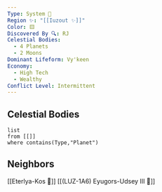 ```yaml
---
Type: System 🔆
Region ✨: "[[Iuzout ✨]]"
Color: 🟨
Discovered By 🔍: RJ
Celestial Bodies:
  - 4 Planets
  - 2 Moons
Dominant Lifeform: Vy'keen
Economy:
  - High Tech
  - Wealthy
Conflict Level: Intermittent
---
```

## Celestial Bodies
```dataview
list
from [[]]
where contains(Type,"Planet")
```
## Neighbors

[[Eterlya-Kos 🔆]]
[[(LUZ-1A6) Eyugors-Udsey III 🔆]]